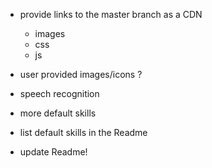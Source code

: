 - provide links to the master branch as a CDN
    - images
    - css
    - js

- user provided images/icons ?

- speech recognition

- more default skills
- list default skills in the Readme

- update Readme!

